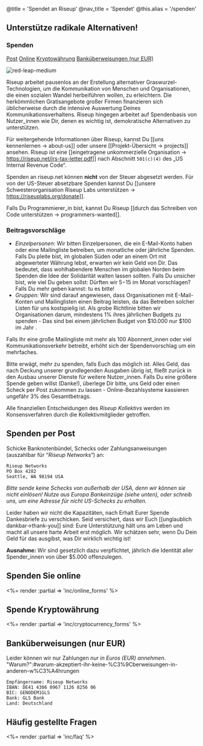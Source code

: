 @title = 'Spendet an Riseup'
@nav_title = 'Spendet'
@this.alias = '/spenden'

## Unterstütze radikale Alternativen!

### Spenden

<a class="btn btn-default" href="#spenden-per-post">Post</a> <a class="btn btn-default" href="#spenden-sie-online">Online</a> <a class="btn btn-default" href="#spende-kryptow%C3%A4hrung">Kryptowährung</a> <a class="btn btn-default" href="#bank%C3%BCberweisungen-nur-eur">Banküberweisungen (nur EUR)</a>

<p class="pull-right"><img class="image-right" src="img/red-leap-medium.jpg" alt="red-leap-medium"></p>

Riseup arbeitet pausenlos an der Erstellung alternativer Graswurzel-Technologien, um die Kommunikation von Menschen und Organisationen, die einen sozialen Wandel herbeiführen wollen, zu erleichtern. Die herkömmlichen Gratisangebote großer Firmen finanzieren sich üblicherweise durch die intensive Auswertung Deines Kommunikationsverhaltens. Riseup hingegen  arbeitet auf Spendenbasis von Nutzer_innen wie Dir, denen es wichtig ist, demokratische Alternativen zu unterstützen.

Für weitergehende Informationen über Riseup, kannst Du [[uns kennenlernen -> about-us]] oder unsere [[Projekt-Übersicht -> projects]] ansehen. Riseup ist eine [[eingetragene unkommerzielle Organisation -> https://riseup.net/irs-tax-letter.pdf]] nach Abschnitt `501(c)(4)` des „US Internal Revenue Code“.

Spenden an riseup.net können **nicht** von der Steuer abgesetzt werden. Für von der US-Steuer absetzbare Spenden kannst Du [[unsere Schwesterorganisation Riseup Labs unterstützen -> https://riseuplabs.org/donate]].

Falls Du Programmierer_in bist, kannst Du Riseup [[durch das Schreiben von Code unterstützen -> programmers-wanted]].

### Beitragsvorschläge

* *Einzelpersonen:* Wir bitten Einzelpersonen, die ein E-Mail-Konto haben oder eine Mailingliste betreiben, um monatliche oder jährliche Spenden. Falls Du pleite bist, im globalen Süden oder an einem Ort mit abgewerteter Währung lebst, erwarten wir kein Geld von Dir. Das bedeutet, dass wohlhabendere Menschen im globalen Norden beim Spenden die Idee der Solidarität walten lassen sollten. Falls Du unsicher bist, wie viel Du geben sollst: Dürften wir $5-$15 im Monat vorschlagen? Falls Du mehr geben kannst: tu es bitte!
* *Gruppen:* Wir sind darauf angewiesen, dass Organisationen mit E-Mail-Konten und Mailinglisten einen Beitrag leisten, da das Betreiben solcher Listen für uns kostspielig ist. Als grobe Richtlinie bitten wir Organisationen darum, mindestens 1% ihres jährlichen Budgets zu spenden - Das sind bei einem jährlichen Budget von $10.000 nur $100 im Jahr .

Falls Ihr eine große Mailingliste mit mehr als 100 Abonnent_innen oder viel Kommunikationsverkehr betreibt, erhöht sich der Spendenvorschlag um ein mehrfaches.

Bitte erwägt, mehr zu spenden, falls Euch das möglich ist. Alles Geld, das nach Deckung unserer grundlegenden Ausgaben übrig ist, fließt zurück in den Ausbau unserer Dienste für weitere Nutzer_innen. Falls Du eine größere Spende geben willst (Danke!), überlege Dir bitte, uns Geld oder einen Scheck per Post zukommen zu lassen - Online-Bezahlsysteme kassieren ungefähr 3% des Gesamtbetrags.

Alle finanziellen Entscheidungen des *Riseup Kollektivs* werden im Konsensverfahren durch die Kollektivmitglieder getroffen.

## Spenden per Post

Schicke Banknotenbündel, Schecks oder Zahlungsanweisungen (auszahlbar für *“Riseup Networks“*) an:

	Riseup Networks
	PO Box 4282
	Seattle, WA 98194 USA

*Bitte sende keine Schecks von außerhalb der USA, denn wir können sie nicht einlösen! Nutze aus Europa Bankeinzüge (siehe unten), oder schreib uns, um eine Adresse für nicht US-Schecks zu erhalten.*

Leider haben wir nicht die Kapazitäten, nach Erhalt Eurer Spende Dankesbriefe zu verschicken. Seid versichert, dass wir Euch [[unglaublich dankbar->thank-you]] sind: Eure Unterstützung hält uns am Leben und macht all unsere harte Arbeit erst möglich. Wir schätzen sehr, wenn Du Dein Geld für das ausgibst, was Dir wirklich wichtig ist!

**Ausnahme:** Wir sind gesetzlich dazu verpflichtet, jährlich die Identität aller Spender_innen von über $5.000 offenzulegen.

## Spenden Sie online

<%= render :partial => 'inc/online_forms' %>

## Spende Kryptowährung

<%= render :partial => 'inc/cryptocurrency_forms' %>

## Banküberweisungen (nur EUR)

Leider können wir nur Zahlungen *nur in Euros (EUR) annehmen*. "Warum?":#warum-akzeptiert-ihr-keine-%C3%9Cberweisungen-in-anderen-w%C3%A4hrungen

	Empfängername: Riseup Networks
	IBAN: DE41 4306 0967 1126 8256 06
	BIC: GENODEM1GLS
	Bank: GLS Bank
	Land: Deutschland

## Häufig gestellte Fragen

<%= render :partial => 'inc/faq' %>
